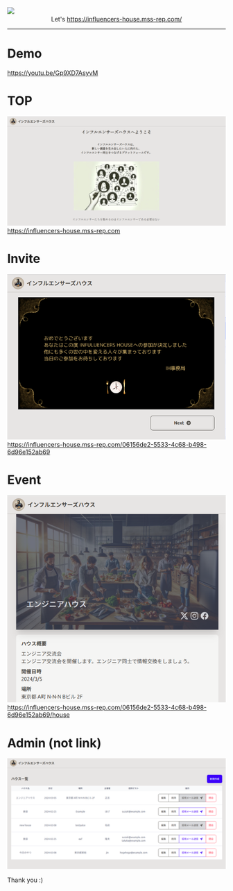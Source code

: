 <div><img src="./docs/InfluencersHouse.svg" /></div>

<div align="center"></div>
<div align="center">Let's 
	<a href="https://influencers-house.mss-rep.com/">https://influencers-house.mss-rep.com/</a>
</div>

---

# Demo

https://youtu.be/Gp9XD7AsyvM

# TOP

[![](./docs/TOP.png)](https://influencers-house.mss-rep.com)
https://influencers-house.mss-rep.com

# Invite

[![](./docs/Invite.png)](https://influencers-house.mss-rep.com/06156de2-5533-4c68-b498-6d96e152ab69)
https://influencers-house.mss-rep.com/06156de2-5533-4c68-b498-6d96e152ab69

# Event

[![](./docs/Event.png)](https://influencers-house.mss-rep.com/06156de2-5533-4c68-b498-6d96e152ab69/house)
https://influencers-house.mss-rep.com/06156de2-5533-4c68-b498-6d96e152ab69/house

# Admin (not link)

![](./docs/AdminDashboard.png)

Thank you :)
